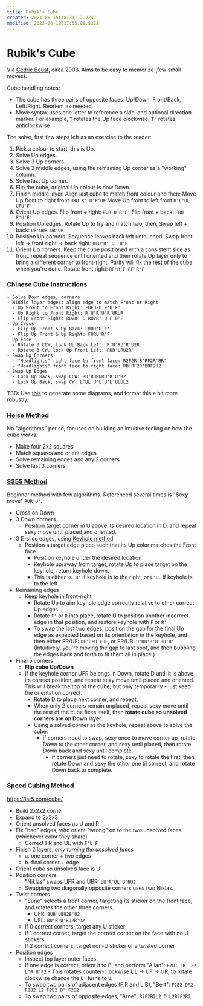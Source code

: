 ```yaml
---
title: Rubik's Cube
created: 2021-06-15T18:31:12.224Z
modified: 2023-04-19T17:55:08.831Z
---
```


# Rubik's Cube

Via [Cedric Beust](http://beust.com/rubik/), circa 2003. Aims to be easy to memorize (few small moves).

Cube handling notes:

- The cube has three pairs of opposite faces: Up/Down, Front/Back, Left/Right. Reorient as needed.
- Move syntax uses one letter to reference a side, and optional direction marker. For example, `T` rotates the Up face clockwise, `T'` rotates anticlockwise.

The solve, first few steps left as an exercise to the reader:

1. Pick a colour to start, this is Up.
2. Solve Up edges.
3. Solve 3 Up corners.
4. Solve 3 middle edges, using the remaining Up corner as a "working" column.
5. Solve last Up corner.
6. Flip the cube, original Up colour is now Down.
7. Finish middle layer. Align last cube to match front colour and then:
   Move Up front to right front `URU'R' U'F'UF`
   Move Up front to left front `U'L'UL UFU'F'`
8. Orient Up edges.
   Flip front + right: `FUR U'R'F'`
   Flip front + back: `FRU R'U'F'`
9. Position Up edges. Rotate Up to try and match two, then,
   Swap left + back: `UR'UUR UR'UR`
10. Position Up corners. Sequence leaves back left untouched.
   Swap front left -> front right -> back right: `ULU'R' UL'U'R`
11. Orient Up corners. Keep the cube positioned with a consistent side as front, repeat sequence until oriented and then rotate Up layer only to bring a different corner to front-right. Parity will fix the rest of the cube when you're done.
   Rotate front right: `RF'R'F RF'R'F`

### Chinese Cube Instructions

```
- Solve Down edges, corners
- Middle layer edges: align edge to match Front or Right
  - Up Front to Front Right: FUFUFU'F'U'F'
  - Up Right to Front Right: R'U'R'U'R'URUR
  - Flip Front Right: RU2R' U RU2R' U F'U'F
- Up Cross
  - Flip Up Front & Up Back: FRUR'U'F'
  - Flip Up Front & Up Right: FURU'R'F'
- Up Face
  - Rotate 3 CCW, lock Up Back Left: R'U'RU'R'U2R
  - Rotate 3 CW, lock Up Front Left: RUR'URU2R' 
- Swap Up Corners
  - "Headlights" right face to front face: R2F2R'B'RF2R'BR'
  - "Headlights" front face to right face: RB'RF2R'BRF2R2
- Swap Up Edges
  - Lock Up Back, swap CCW: RU'RURURU'R'U'R2
  - Lock Up Back, swap CW: L'UL'U'L'U'L'ULUL2
```

TBD: Use [this](https://ruwix.com/online-rubiks-cube-solver-program/) to generate some diagrams, and format this a bit more robustly.

### [Heise Method](https://www.ryanheise.com/cube/heise_method.html)

No "algorithms" per se, focuses on building an intuitive feeling on how the cube works.

- Make four 2x2 squares
- Match squares and orient edges
- Solve remaining edges and any 2 corners
- Solve last 3 corners

### [8355 Method](https://www.speedsolving.com/wiki/index.php/8355_Method)

Beginner method with few algorithms. Referenced several times is "Sexy move" `RUR'U'`.

- Cross on Down
- 3 Down corners
  - Position target corner in U above its desired location in D, and repeat sexy move until placed and oriented.
- 3 E-slice edges, using [Keyhole method](https://www.speedsolving.com/wiki/index.php/Keyhole_F2L)
  - Position a target edge piece such that its Up color matches the Front face
	- Position keyhole under the desired location
	- Keyhole up/away from target, rotate Up to place target on the keyhole, return keyhole down.
	- This is either `RU'R'` if keyhole is to the right, or `L'UL` if keyhole is to the left.
- Remaining edges
  - Keep keyhole in front-right
	- Rotate Up to aim keyhole edge correctly relative to other correct Up edges
	- Rotate `F'` or `R` into place, rotate U to position another incorrect edge in that position, and restore keyhole with `F` or `R'`
	- To swap the last two edges, position the gap for the final Up edge as expected based on its orientation in the keyhole, and then either FR/UF: `UF'UFU'FUF`, or FR/UR: `U'RU'R'U'RU'R'`. (Intuitively, you're moving the gap to last spot, and then bubbling the edges back and forth to fit them all in place.)
- Final 5 corners
  - **Flip cube Up/Down**
  - If the keyhole corner UFR belongs in Down, rotate D until it is above its correct position, and repeat sexy move until placed and oriented. This will break the top of the cube, but only temporarily - just keep the orientation correct.
	- Rotate D to place next corner, and repeat.
	- When only 2 corners remain unplaced, repeat sexy move until the rest of the cube fixes itself, then **rotate cube so unsolved corners are on Down layer**.
	- Using a solved corner as the keyhole, repeat above to solve the cube:
	  - if corners need to swap, sexy once to move corner up, rotate Down to the other corner, and sexy until placed, then rotate Down back and sexy until complete.
		- if corners just need to rotate, sexy to rotate the first, then rotate Down and sexy the other one til correct, and rotate Down back to complete.

### Speed Cubing Method

https://lar5.com/cube/

- Build 2x2x2 corner
- Expand to 2x2x3
- Orient unsolved faces as U and R
- Fix "bad" edges, who orient "wrong" on to the two unsolved faces (whichever color they share)
  - Correct FR and UL with `F'U'F`
- Finish 2 layers, _only turning the unsolved faces_
  - a. one corner + two edges
  - b. final corner + edge
- Orient cube so unsolved face is U
- Position corners
  - "Niklas" swaps UFR and UBR: `LU'R'UL'U'RU2`
  - Swapping two diagonally opposite corners uses two Niklas.
- Twist corners
  - "Sune" selects a front corner, targeting its sticker on the front face, and rotates the other three corners.
    - UFR: `BUB'UBU2B'U2`
    - UFL: `BU'B'U'BU2B'U2`
  - If 0 correct corners, target any U sticker
  - If 1 correct corner, target the correct corner on the face with no U stickers
  - If 2 correct corners, target non-U sticker of a twisted corner
- Position edges
  - Inspect top layer outer faces.
  - If one edge is correct, orient it to B, and perform "Allan": `F2U' LR' F2 L'R U'F2` - This rotates counter-clockwise UL -> UF -> UR, to rotate clockwise change the `U'` turns to `U`.
  - To swap two pairs of adjacent edges (F,R and L,B), "Bert": `F2B2 DR2 F2B2 L2 F2B2 D' F2B2`
  - To swap two pairs of opposite edges, "Arne": `R2F2B2L2 D L2B2F2R2`
